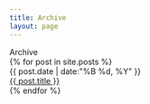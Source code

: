 ```yaml
---
title: Archive
layout: page
---
```


<div class="page-title" id="archive">Archive</div>
<div class="archive-main">
  {% for post in site.posts %}
    <div class="archive-item">
      <div class="archive-date">{{ post.date | date:"%B %d, %Y" }}</div>
      <div class="archive-title"><a href="{{ post.url | relative_url }}">{{ post.title }}</a></div>
    </div>
  {% endfor %}
</div>

